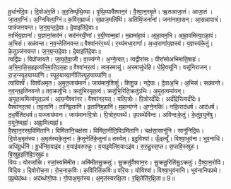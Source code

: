 

  
मू॒र्धानं॑दि॒वः। दि॒वोअ॑र॒तिं। अ॒र॒तिम्पृ॑थि॒व्याः। पृ॒थि॒व्यावै॑श्वान॒रं। वै॒श्वा॒न॒रमृ॒ते। ऋ॒तआजा॒तं। आजा॒तं । जा॒तम॒ग्निं। अ॒ग्निमित्य॒ग्निं॥ क॒विंस॒म्राजं॑। स॒म्राज॒मति॑थिं। अति॑थिं॒जना॑नां। जना॑नामा॒सन्। आ॒सन्नापात्रं॑। पात्रं॑जनयन्त। ज॒न॒य॒न्त॒दे॒वाः। दे॒वाइति॑दे॒वाः॥  
ऩाभिं॑य॒ज्ञानां॑। य॒ज्ञानां॒सद॑नं। सद॑नंरयी॒णां। र॒यी॒णाम्म॒हां। म॒हामा॑हा॒वं। आ॒हा॒वम॒भि। आ॒हा॒वमित्या॒ऽहा॒वं। अ॒भिसं। सन्न॑वन्त। न॒व॒न्तेति॑नवन्त॥ वैश्वा॑नरंर॒थ्यं॑। र॒थ्य॑मध्व॒राणां॑। अ॒ध्व॒राणां॑य॒ज्ञस्य॑। य॒ज्ञस्य॑के॒तुं। के॒तुञ्ज॑नयन्त। ज॒न॒य॒न्तदे॒वाः। दे॒वाइति॑दे॒वाः॥  
त्वद्वि॑प्रः। विप्रो॑जायते। जा॒य॒ते॒वा॒जी। वा॒ज्य॑ग्ने। अ॒ग्ने॒त्वत्। त्वद्वीरा॑सः। वीरा॑सोअभिमाति॒षाहः॑। अ॒भि॒मा॒ति॒स॒हइत्य॑भि॒मा॒ति॒ऽस॒हः॥ वैश्वा॑नर॒त्वं। त्वम॒स्मासु॑। अ॒स्मासु॑धेहि। धे॒हि॒वसू॑नि। वसू॑निराजन्। रा॒ज॒न्स्पृ॒हयाय्या॑णि। स्पृ॒ह॒याय्या॒णीति॑स्पृ॒ह॒याय्या॑णि॥  
त्वांविश्वे॑। विश्वे॑अमृत। अ॒मृ॒त॒जाय॑मानं। जाय॑मानं॒शिशुं॑। शिशु॒न्न। नदे॒वाः। दे॒वाअ॒भि। अ॒भिसं। सन्न॑वन्ते। न॒व॒न्त॒इति॑नवन्ते॥ तव॒क्रतु॑भिः। क्रतु॑भिरमृत॒त्वं। क्रतु॑भि॒रिति॒क्रतु॑ऽभिः। अ॒मृ॒त॒त्वमा॑यन्। अ॒मृ॒त॒त्वमित्य॑मृ॒त॒ऽत्वं। आ॒य॒न्वैश्वा॑नर। वैश्वा॑नर॒यत्। यत्पि॒त्रोः। पि॒त्रोरदी॑देः। अदी॑दे॒रित्यदी॑देः॥  
वैश्वा॑नर॒तव॑। तव॒तानि॑। तानि॑व्र॒तानि॑। व्र॒तानि॑म॒हानि॑। म॒हान्य॑ग्ने। अ॒ग्ने॒नकिः॑। नकि॒राद॑धर्ष। आद॑धर्ष। द॒ध॒र्षेति॑दधर्ष॥ यज्जाय॑मानः। जाय॑मानःपि॒त्रोः। पि॒त्रोरु॒पस्थे॑। उ॒पस्थेवि॑न्दः। अवि॑न्दःके॒तुं। के॒तुंव॒युने॑षु। व॒युने॒ष्वह्नां॑। अह्ना॒मित्यह्नां॑॥  
वै॒श्वा॒न॒रस्य॒विमि॑तानि। विमि॑तानि॒चक्ष॑सा। विमि॑ता॒नीति॒विऽमि॑तानि। चक्ष॑सा॒सानू॑नि। सानू॑निदि॒वः। दि॒वोअ॒मृत॑स्य। अ॒मृत॑स्यके॒तुना॑। के॒तुनेति॑के॒तुना॑॥ तस्येत्। इदु॒विश्वा॑। ऊँ॒इत्यूँ॑। विश्वा॒भुव॑ना। भुव॒नाधि॑। अधि॑मू॒र्धनि॑। मू॒र्धनि॑व॒याइ॑व। व॒याइ॑वरुरुहुः। व॒याइ॒वेति॑व॒याःऽइ॑व। रु॒रु॒हु॒स्स॒प्त। स॒प्तवि॒स्स्रुहः॑। वि॒स्रुह॒इति॑वि॒ऽस्रुहः॑॥  
वियः। योरजां॑सि। रजां॒स्यमि॑मीत। अमि॑मीतसु॒क्रतुः॑। सु॒क्रतु॑र्वैश्वान॒रः। सु॒क्रतु॒रिति॑सु॒ऽक्रतुः॑। वै॒श्वा॒न॒रोवि। विदि॒वः। दि॒वोरो॑च॒ना। रो॒च॒नाक॒विः। क॒विरिति॑क॒विः॥ परि॒यः। योविश्वा॑। विश्वा॒भुव॑नानि। भुव॑नानिपप्रथे। प॒प्र॒थेद॑ब्धः। अद॑ब्धोगो॒पाः। गो॒पाअ॒मृत॑स्य। अ॒मृत॑स्यरक्षि॒ता। र॒क्षि॒तेति॑र॒क्षि॒ता॥ 9॥  
